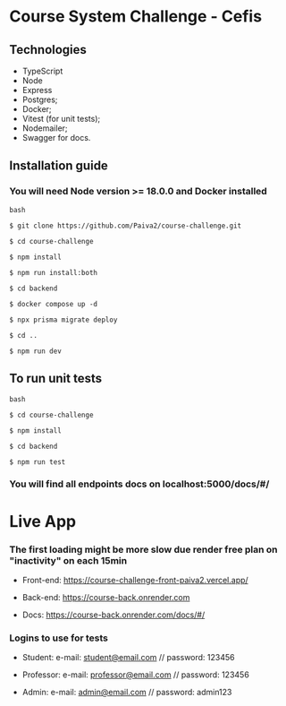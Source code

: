 # Course System Challenge - Cefis

## Technologies

- TypeScript
- Node
- Express
- Postgres;
- Docker;
- Vitest (for unit tests);
- Nodemailer;
- Swagger for docs.

## Installation guide

### You will need Node version >= 18.0.0 and Docker installed

```
bash

$ git clone https://github.com/Paiva2/course-challenge.git

$ cd course-challenge

$ npm install

$ npm run install:both

$ cd backend

$ docker compose up -d

$ npx prisma migrate deploy

$ cd ..

$ npm run dev

```

## To run unit tests

```
bash

$ cd course-challenge

$ npm install

$ cd backend

$ npm run test

```

### You will find all endpoints docs on localhost:5000/docs/#/

# Live App

### The first loading might be more slow due render free plan on "inactivity" on each 15min

- Front-end: https://course-challenge-front-paiva2.vercel.app/

- Back-end: https://course-back.onrender.com

- Docs: https://course-back.onrender.com/docs/#/

### Logins to use for tests

- Student: e-mail: student@email.com // password: 123456

- Professor: e-mail: professor@email.com // password: 123456

- Admin: e-mail: admin@email.com // password: admin123
